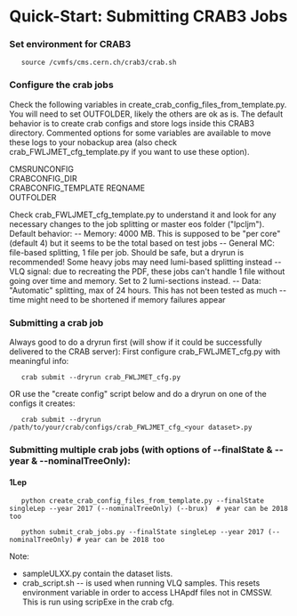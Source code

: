 # Quick-Start: Submitting CRAB3 Jobs

### Set environment for CRAB3

       source /cvmfs/cms.cern.ch/crab3/crab.sh

### Configure the crab jobs

Check the following variables in create_crab_config_files_from_template.py. You will need to set OUTFOLDER, likely the others are ok as is.
The default behavior is to create crab configs and store logs inside this CRAB3 directory. Commented options for some variables are available to move these logs to your nobackup area (also check crab_FWLJMET_cfg_template.py if you want to use these option). 

CMSRUNCONFIG        
CRABCONFIG_DIR      
CRABCONFIG_TEMPLATE 
REQNAME             
OUTFOLDER           

Check crab_FWLJMET_cfg_template.py to understand it and look for any necessary changes to the job splitting or master eos folder ("lpcljm").
Default behavior:
  -- Memory: 4000 MB. This is supposed to be "per core" (default 4) but it seems to be the total based on test jobs
  -- General MC: file-based splitting, 1 file per job. Should be safe, but a dryrun is recommended! Some heavy jobs may need lumi-based splitting instead
  -- VLQ signal: due to recreating the PDF, these jobs can't handle 1 file without going over time and memory. Set to 2 lumi-sections instead. 
  -- Data: "Automatic" splitting, max of 24 hours. This has not been tested as much -- time might need to be shortened if memory failures appear

### Submitting a crab job

Always good to do a dryrun first (will show if it could be successfully delivered to the CRAB server):
First configure crab_FWLJMET_cfg.py with meaningful info: 

       crab submit --dryrun crab_FWLJMET_cfg.py

OR use the "create config" script below and do a dryrun on one of the configs it creates:

       crab submit --dryrun /path/to/your/crab/configs/crab_FWLJMET_cfg_<your dataset>.py


### Submitting multiple crab jobs (with options of --finalState & --year & --nominalTreeOnly): 

#### 1Lep

       python create_crab_config_files_from_template.py --finalState singleLep --year 2017 (--nominalTreeOnly) (--brux)  # year can be 2018 too

       python submit_crab_jobs.py --finalState singleLep --year 2017 (--nominalTreeOnly) # year can be 2018 too

Note:
 * sampleULXX.py contain the dataset lists.
 * crab_script.sh -- is used when running VLQ samples. This resets environment variable in order to access LHApdf files not in CMSSW. This is run using scripExe in the crab cfg.
